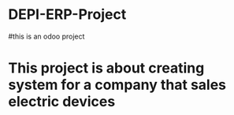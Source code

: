 # DEPI-ERP-Project
#this is an odoo project
# This project is about creating system for a company that sales electric devices
